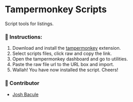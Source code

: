 # Tampermonkey Scripts
Script tools for listings.

### :green_book: Instructions:
1. Download and install the [tampermonkey](https://tampermonkey.net) extension.
2. Select scripts files, click raw and copy the link.
3. Open the tampermonkey dashboard and go to utilities.
4. Paste the raw file url to the URL box and import.
5. Wallah! You have now installed the script. Cheers!

### :shit: Contributor
  - [Josh Bacule](https://github.com/shujo)
